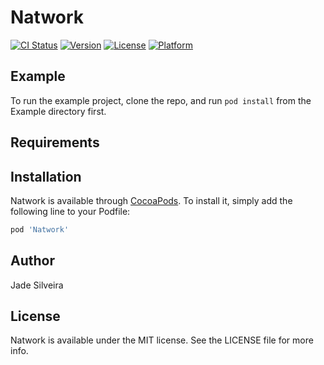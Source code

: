 # Natwork

[![CI Status](https://img.shields.io/travis/mockada/Natwork.svg?style=flat)](https://travis-ci.org/mockada/Natwork)
[![Version](https://img.shields.io/cocoapods/v/Natwork.svg?style=flat)](https://cocoapods.org/pods/Natwork)
[![License](https://img.shields.io/cocoapods/l/Natwork.svg?style=flat)](https://cocoapods.org/pods/Natwork)
[![Platform](https://img.shields.io/cocoapods/p/Natwork.svg?style=flat)](https://cocoapods.org/pods/Natwork)

## Example

To run the example project, clone the repo, and run `pod install` from the Example directory first.

## Requirements

## Installation

Natwork is available through [CocoaPods](https://cocoapods.org). To install
it, simply add the following line to your Podfile:

```ruby
pod 'Natwork'
```

## Author

Jade Silveira

## License

Natwork is available under the MIT license. See the LICENSE file for more info.
